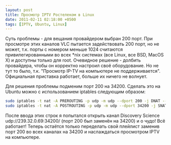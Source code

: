 ```yaml
---
layout: post
title: Просмотр IPTV Ростелеком в Linux
date: 2011-02-11 02:18:00 +0500
tags: [IPTV, Ubuntu, Linux]
---
```

Суть проблемы - для вещания провайдером выбран 200 порт. При просмотре этих каналов VLC пытается задействовать 200 порт, но не может, т.к. порты с номером меньше 1024 считаются привилегированными во всех *nix системах (все Linux, все BSD, MacOS X) и доступны только для root. Очевидное решение - долбить провайдера, чтобы он корректно настроил своё оборудование. Но не тут то было, т.к. "Просмотр IP-TV на компьютере не поддерживается". Официальная приставка работает, больше их ничего не волнует.

Для решения проблемы подменим порт 200 на 34200. Сделать это на Ubuntu можно с использованием iptables следующим образом:
```bash
sudo iptables -t nat -A PREROUTING -p udp -m udp --dport 200 -j DNAT --to-destination :34200
sudo iptables -t nat -A POSTROUTING -p udp -m udp --dport 34200 -j SNAT --to-source :200
```
После ввода этих строк я попытался открыть канал Discovery Science udp://239.32.0.69:34200/ (порт 200 был заменён на 34200) и о чудо! Всё работает! Теперь остаётся только переделать свой плейлист заменив порт 200 во всех каналах на 34200 и наслаждаться просмотром IPTV на компьютере.
